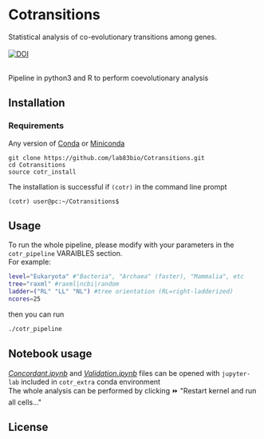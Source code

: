 # Cotransitions
Statistical analysis of co-evolutionary transitions among genes.<br><br>
[![DOI](https://zenodo.org/badge/DOI/10.5281/zenodo.7095966.svg)](https://doi.org/10.5281/zenodo.7095966) 
<br><br>


Pipeline in python3 and R to perform coevolutionary analysis
## Installation

### Requirements
Any version of [Conda](https://docs.conda.io/en/latest/) or [Miniconda](https://docs.conda.io/en/latest/miniconda.html)

```{bash}
git clone https://github.com/lab83bio/Cotransitions.git
cd Cotransitions
source cotr_install
```
The installation is successful if `(cotr)` in the command line prompt

```console
(cotr) user@pc:~/Cotransitions$ 
```

## Usage
To run the whole pipeline, please modify with your parameters in the `cotr_pipeline` VARAIBLES section. <br>
For example:
```bash
level="Eukaryota" #"Bacteria", "Archaea" (faster), "Mammalia", etc
tree="raxml" #raxml|ncbi|random
ladder=("RL" "LL" "NL") #tree orientation (RL=right-ladderized)
ncores=25
```
then you can run
```bash
./cotr_pipeline
```
## Notebook usage
[*Concordant.ipynb*](https://github.com/lab83bio/Cotransitions/blob/master/Notebook/Concordant.ipynb) and
[*Validation.ipynb*](https://github.com/lab83bio/Cotransitions/blob/master/Notebook/Validation.ipynb) files can be opened with `jupyter-lab` included in `cotr_extra` conda environment <br>
The whole analysis can be performed by clicking ⏩ "Restart kernel and run all cells..."



## License




